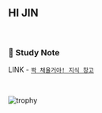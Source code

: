 ## HI JIN


<br>

### 📓 Study Note
 LINK - [`꽉 채울거야! 지식 창고`](https://www.notion.so/secretj/c209618d65334d2c898303203d9aac0c?pvs=4)

<br>

![trophy](https://github-profile-trophy.vercel.app/?username=secretj)
 
